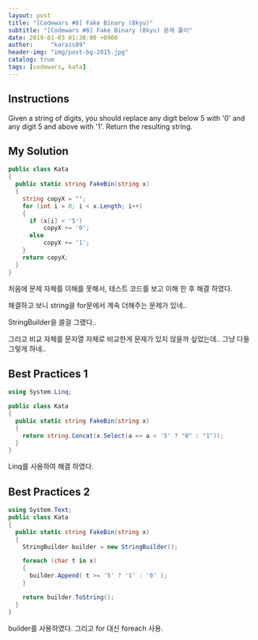 ```yaml
---
layout: post
title: "[Codewars #8] Fake Binary (8kyu)"
subtitle: "[Codewars #8] Fake Binary (8kyu) 문제 풀이"
date: 2019-01-03 01:38:00 +0900
author:     "karais89"
header-img: "img/post-bg-2015.jpg"
catalog: true
tags: [codewars, kata]
---
```


## Instructions

Given a string of digits, you should replace any digit below 5 with '0' and any digit 5 and above with '1'. Return the resulting string.

## My Solution

```csharp
public class Kata
{
  public static string FakeBin(string x)
  {
    string copyX = "";
    for (int i = 0; i < x.Length; i++)
    {
      if (x[i] < '5')
          copyX += '0';
      else
          copyX += '1';
    }
    return copyX;
  }
}
```

처음에 문제 자체를 이해를 못해서, 테스트 코드를 보고 이해 한 후 해결 하였다.

해결하고 보니 string을 for문에서 계속 더해주는 문제가 있네..


StringBuilder을 쓸걸 그랬다..

그리고 비교 자체를 문자열 자체로 비교한게 문제가 있지 않을까 싶었는데.. 그냥 다들 그렇게 하네..

## Best Practices 1

```csharp
using System.Linq;

public class Kata
{
  public static string FakeBin(string x)
  {
    return string.Concat(x.Select(a => a < '5' ? "0" : "1"));
  }
}
```

Linq를 사용하여 해결 하였다.

## Best Practices 2

```csharp
using System.Text;
public class Kata
{
  public static string FakeBin(string x)
  {
    StringBuilder builder = new StringBuilder();

    foreach (char t in x)
    {
      builder.Append( t >= '5' ? '1' : '0' );
    }

    return builder.ToString();
  }
}
```

builder를 사용하였다.
그리고 for 대신 foreach 사용.